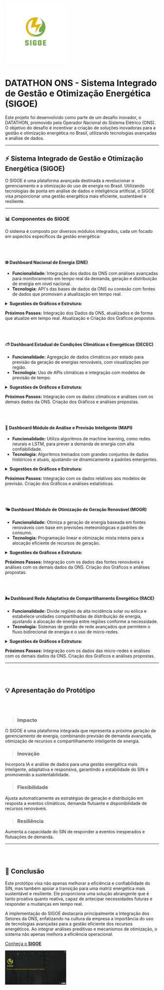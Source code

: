<img src="sigoe-logo.png" alt="Logo do SIGOE" width="200"/>

# DATATHON ONS - Sistema Integrado de Gestão e Otimização Energética (SIGOE)

Este projeto foi desenvolvido como parte de um desafio inovador, o DATATHON, promovido pela Operador Nacional do Sistema Elétrico (ONS). O objetivo do desafio é incentivar a criação de soluções inovadoras para a gestão e otimização energética no Brasil, utilizando tecnologias avançadas e análise de dados.

---

## :zap: Sistema Integrado de Gestão e Otimização Energética (SIGOE)

O SIGOE é uma plataforma avançada destinada a revolucionar o gerenciamento e a otimização do uso de energia no Brasil. Utilizando tecnologias de ponta em análise de dados e inteligência artificial, o SIGOE visa proporcionar uma gestão energética mais eficiente, sustentável e resiliente.

---

### :bar_chart: Componentes do SIGOE

O sistema é composto por diversos módulos integrados, cada um focado em aspectos específicos da gestão energética:

<br/><br/> 

#### :globe_with_meridians: Dashboard Nacional de Energia (DNE)

- **Funcionalidade:** Integração dos dados da ONS com análises avançadas para monitoramento em tempo real da demanda, geração e distribuição de energia em nível nacional.
- **Tecnologia:** API's das bases de dados da ONS ou conexão com fontes de dados que promovam a atualização em tempo real.

<details>
<summary><b>Sugestões de Gráficos e Estrutura:</b></summary>
<br/><br/> 
  
- **Mapa Interativo:** Exibe a distribuição geográfica da demanda de energia e da geração de MMGD, com a capacidade de zoom para visualizar informações em nível nacional, estadual ou regional.
- **Gráficos em Tempo Real:** Mostra a geração de energia atual versus a demanda em tempo real, com gráficos de linha, barra ou área atualizados dinamicamente.
- **Indicadores de Desempenho:** Utiliza KPIs (Key Performance Indicators) para monitorar métricas como eficiência energética, custos de geração, e participação de fontes renováveis.- Indicadores de Desempenho
- **Alertas de Sistema:** Notificações automáticas para condições críticas como sobrecarga da rede, falhas, ou desvios significativos na previsão.
- **Controles Deslizantes para Simulação:** Permite aos usuários ajustar variáveis como demanda esperada ou disponibilidade de geração para simular diferentes cenários operacionais.

</details>

**Próximos Passos:** Integração dos Dados da ONS, atualizados e de forma que atualize em tempo real. Atualização e Criação dos Gráficos propostos.

<br/><br/> 

#### :partly_sunny: Dashboard Estadual de Condições Climáticas e Energéticas (DECEC)

- **Funcionalidade:** Agregação de dados climáticos por estado para previsão da geração de energias renováveis, com visualizações por região.
- **Tecnologia:** Uso de APIs climáticas e integração com modelos de previsão de tempo.

<details>
<summary><b>Sugestões de Gráficos e Estrutura:</b></summary>
<br/><br/> 
  
- **Painéis Meteorológicos:** Integrados com APIs climáticas para fornecer dados atualizados sobre temperatura, vento, radiância solar e previsões do tempo.
- **Filtros Personalizados:** Possibilita a seleção de estados específicos para visualizar dados de carga, geração e previsão meteorológica detalhados.
- **Análise Histórica:** Gráficos e tabelas que permitem a análise de tendências históricas e a comparação com dados atuais.
- **Visão de Recursos Renováveis:** Informações sobre a capacidade instalada e atual geração de usinas solares, eólicas, e outras fontes renováveis por estado.

</details>

**Próximos Passos:** Integração com os dados climáticos e análises com os demais dados da ONS. Criação dos Gráficos e análises propostas.

<br/><br/> 


#### :brain: Dashboard Módulo de Análise e Previsão Inteligente (MAPI)

- **Funcionalidade:** Utiliza algoritmos de machine learning, como redes neurais e LSTM, para prever a demanda de energia com alta confiabilidade.
- **Tecnologia:** Algoritmos treinados com grandes conjuntos de dados históricos e atuais, ajustando-se dinamicamente a padrões emergentes.

<details>
<summary><b>Sugestões de Gráficos e Estrutura:</b></summary>
<br/><br/> 
  
- **Visualização de Previsões de Demanda:** Gráficos preditivos mostrando a demanda futura com intervalos de confiança, permitindo aos operadores visualizar cenários prováveis.
- **Comparativos de Previsão vs. Real:** Janelas que comparam previsões de demanda com os dados reais conforme são coletados, destacando a precisão do modelo.
- **Validação de Modelo:** Seção para análise de desempenho dos modelos preditivos com métricas como RMSE (Root Mean Square Error) e MAPE (Mean Absolute Percentage Error).
- **Heatmaps de Erro de Previsão:** Mapas de calor que indicam onde e quando as previsões estão se desviando significativamente da realidade, para ajustes rápidos nos modelos.

</details>

**Próximos Passos:** Integração com os dados relativos aos modelos de previsão. Criação dos Gráficos e análises estatísticas.

<br/><br/> 

#### :sun_behind_small_cloud: Dashboard Módulo de Otimização de Geração Renovável (MOGR)

- **Funcionalidade:** Otimiza a geração de energia baseada em fontes renováveis com base em previsões meteorológicas e padrões de consumo.
- **Tecnologia:** Programação linear e otimização mista inteira para a alocação eficiente de recursos de geração.

<details>
<summary><b>Sugestões de Gráficos e Estrutura:</b></summary>
<br/><br/> 
  
- **Painel de Controle de Geração:** Controles e indicadores para ajustar a geração de energia renovável em resposta a previsões e condições atuais.
- **Otimização de Portfólio de Energia:** Visualizações que mostram como a geração de energia é otimizada entre diferentes fontes, com base em custo, disponibilidade e demanda.
- **Análise de Cenário:** Ferramentas para criar e visualizar cenários de otimização, permitindo aos operadores explorar o impacto de diferentes estratégias de alocação.

</details>

**Próximos Passos:** Integração com os dados das fontes renováveis e análises com os demais dados da ONS. Criação dos Gráficos e análises propostas.

<br/><br/> 

#### :wind_face: Dashboard Rede Adaptativa de Compartilhamento Energético (RACE)

- **Funcionalidade:** Divide regiões de alta incidência solar ou eólica e estabelece unidades compartilhadas de distribuição de energia, ajustando a alocação de energia entre regiões conforme a necessidade.
- **Tecnologia:** Sistemas de gestão de rede avançados que permitem o fluxo bidirecional de energia e o uso de micro-redes.

<details>
<summary><b>Sugestões de Gráficos e Estrutura:</b></summary>
<br/><br/> 
  
- **Mapa de Fluxo de Energia:** Uma representação visual do fluxo de energia entre regiões, mostrando como a energia é compartilhada em resposta à demanda.
- **Indicadores de Eficiência de Distribuição:** Métricas que rastreiam a eficiência com que a energia é distribuída da geração para o consumo.
- **Gráficos de Micro-Redes:** Visualizações detalhadas das micro-redes, incluindo geração, armazenamento e consumo local.

</details>

**Próximos Passos:** Integração com os dados das micro-redes e análises com os demais dados da ONS. Criação dos Gráficos e análises propostas.

---

<br/><br/> 

## :bulb: Apresentação do Protótipo

<br/><br/> 

> ### Impacto

O SIGOE é uma plataforma integrada que representa a próxima geração de gerenciamento de energia, combinando previsão de demanda avançada, otimização de recursos e compartilhamento inteligente de energia.

> ### Inovação

Incorpora IA e análise de dados para uma gestão energética mais inteligente, adaptativa e responsiva, garantindo a estabilidade do SIN e promovendo a sustentabilidade.

> ### Flexibilidade

Ajusta automaticamente as estratégias de geração e distribuição em resposta a eventos climáticos, demanda flutuante e disponibilidade de recursos renováveis.

> ### Resiliência

Aumenta a capacidade do SIN de responder a eventos inesperados e flutuações de demanda.

---

<br/><br/> 


## :scroll: Conclusão

Este protótipo visa não apenas melhorar a eficiência e confiabilidade do SIN, mas também apoiar a transição para uma matriz energética mais sustentável e resiliente. Ele proporciona uma solução abrangente que é tanto proativa quanto reativa, capaz de antecipar necessidades futuras e responder a mudanças em tempo real.

A implementação do SIGOE destacaria principalmente a Integração dos Setores da ONS, enfatizando na cultura da empresa a importância do uso de tecnologias avançadas para a gestão eficiente dos recursos energéticos. Ao integrar análises preditivas e mecanismos de otimização, o sistema não apenas melhora a eficiência operacional.


[Conheça o **SIGOE**](https://app.powerbi.com/view?r=eyJrIjoiZjBjNDYyMWItZDljYi00MzRhLWJlNTctMzBmYWYzOTYxMjczIiwidCI6ImJkMWMxZTAzLTU2MDMtNDUzNy04ODY5LWQ5ZGQyYzRiMjc2MiJ9&pageName=ReportSection)


<img src="capa.png" alt="Capa do SIGOE" width="200"/>
